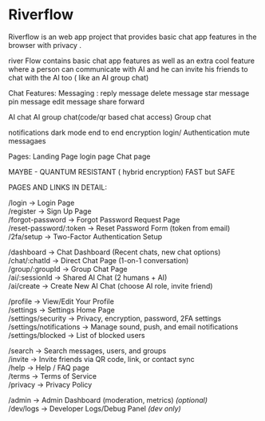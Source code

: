 # Riverflow
Riverflow is an web app project that provides basic chat app features in the browser with privacy . 

river Flow contains basic chat app features as well as an extra cool feature where a person can communicate with AI and he can invite his friends to chat with the AI too ( like an AI group chat)

Chat Features:
Messaging :
  reply message
  delete message
  star message
  pin message
  edit message
  share
  forward

  

AI chat 
AI group chat(code/qr based chat access)
Group chat 

notifications
dark mode
end to end encryption 
login/ Authentication
mute messagaes

Pages:
Landing Page
login page
Chat page
 
MAYBE - QUANTUM RESISTANT ( hybrid encryption) FAST but SAFE 

PAGES AND LINKS IN DETAIL:

/login                          → Login Page  
/register                       → Sign Up Page  
/forgot-password                → Forgot Password Request Page  
/reset-password/:token          → Reset Password Form (token from email)  
/2fa/setup                      → Two-Factor Authentication Setup  

/dashboard                      → Chat Dashboard (Recent chats, new chat options)  
/chat/:chatId                   → Direct Chat Page (1-on-1 conversation)  
/group/:groupId                 → Group Chat Page  
/ai/:sessionId                  → Shared AI Chat (2 humans + AI)  
/ai/create                      → Create New AI Chat (choose AI role, invite friend)  

/profile                        → View/Edit Your Profile  
/settings                       → Settings Home Page  
/settings/security              → Privacy, encryption, password, 2FA settings  
/settings/notifications         → Manage sound, push, and email notifications  
/settings/blocked               → List of blocked users  

/search                         → Search messages, users, and groups  
/invite                         → Invite friends via QR code, link, or contact sync  
/help                           → Help / FAQ page  
/terms                          → Terms of Service  
/privacy                        → Privacy Policy  

/admin                          → Admin Dashboard (moderation, metrics) *(optional)*  
/dev/logs                       → Developer Logs/Debug Panel *(dev only)*
